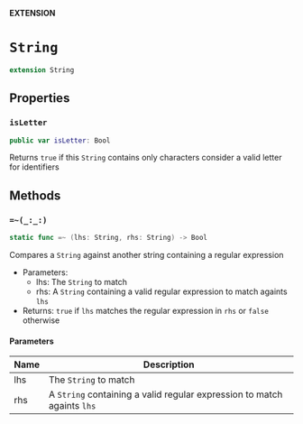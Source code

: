 **EXTENSION**

# `String`
```swift
extension String
```

## Properties
### `isLetter`

```swift
public var isLetter: Bool
```

Returns `true` if this `String` contains only characters consider
a valid letter for identifiers

## Methods
### `=~(_:_:)`

```swift
static func =~ (lhs: String, rhs: String) -> Bool
```

Compares a `String` against another string containing a regular expression

- Parameters:
  - lhs: The `String` to match
  - rhs: A `String` containing a valid regular expression to match againts `lhs`
- Returns: `true` if `lhs` matches the regular expression in `rhs` or `false` otherwise

#### Parameters

| Name | Description |
| ---- | ----------- |
| lhs | The `String` to match |
| rhs | A `String` containing a valid regular expression to match againts `lhs` |